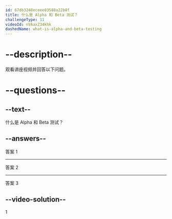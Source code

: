 ```yaml
---
id: 67db3248eceee03588a22b8f
title: 什么是 Alpha 和 Beta 测试？
challengeType: 11
videoId: nVAaxZ34khk
dashedName: what-is-alpha-and-beta-testing
---
```


# --description--

观看讲座视频并回答以下问题。

# --questions--

## --text--

什么是 Alpha 和 Beta 测试？

## --answers--

答案 1

---

答案 2

---

答案 3

## --video-solution--

1

